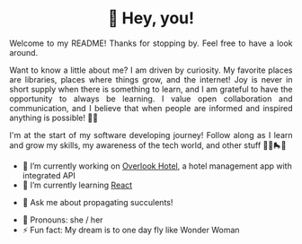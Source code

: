 <h1 align="center" font-family="Verdana">🌊 Hey, you!</h1>

<p align="justify" font-family="Verdana" font-size="1em">Welcome to my README! Thanks for stopping by. Feel free to have a look around.</p> 
  
<p align="justify" font-family="Verdana" font-size="1em">Want to know a little about me? I am driven by curiosity. My favorite places are libraries, places where things grow, and the internet! Joy is never in short supply when there is something to learn, and I am grateful to have the opportunity to always be learning. I value open collaboration and communication, and I believe that when people are informed and inspired anything is possible! 🌈💫</p>

<p align="justify" font-family="Verdana" font-size="1em">I'm at the start of my software developing journey! Follow along as I learn and grow my skills, my awareness of the tech world, and other stuff 👩‍💻🛼🌱</p>

- 🔭 I’m currently working on [Overlook Hotel](https://github.com/nichelicorn/overlook-hotel), a hotel management app with integrated API
- 🌱 I’m currently learning [React](https://reactjs.org/)
<!-- - 👯 I’m looking to collaborate on ... -->
<!-- - 🤔 I’m looking for help with ... -->
- 💬 Ask me about propagating succulents!
<!-- - 📫 How to reach me: ... -->
- 💚 Pronouns: she / her 
- ⚡ Fun fact: My dream is to one day fly like Wonder Woman

